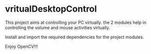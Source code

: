 # vritualDesktopControl
This project aims at controlling your PC virtually. the 2 modules help in controlling the volume and mouse activities virtually.

Install and import the required dependencies for the project modules.

Enjoy OpenCV!!!


